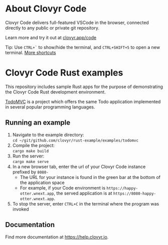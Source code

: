 # About Clovyr Code

Clovyr Code delivers full-featured VSCode in the browser, connected directly to
any public or private git repository.

Learn more and try it out at [clovyr.app/code](https://clovyr.app/code)

Tip: Use `` CTRL+` `` to show/hide the terminal, and `CTRL+SHIFT+5` to open a new
terminal. [More shortcuts](https://help.clovyr.io/code/keyboard-shortcuts)

# Clovyr Code Rust examples

This repository includes sample Rust apps for the
purpose of demonstrating the Clovyr Code Rust development environment.

[TodoMVC](http://todomvc.com/) is a project which offers the same Todo application 
implemented in several popular programming languages.

## Running an example

1. Navigate to the example directory:  
`cd ~/git/github.com/clovyr/rust-example/examples/todomvc`
2. Compile the project:  
`cargo make build`
3. Run the server:  
`cargo make serve`
4. In a new browser tab, enter the url of your Clovyr Code instance
prefixed by `8080-`
   * The URL for your instance is found in the green bar at the bottom of
   the application space
   * For example, if your Code environment is `https://happy-otter.wnext.app`,
   the served application is at `https://8080-happy-otter.wnext.app`.
5. To stop the server, enter `CTRL+C` in the terminal where the program was
invoked

## Documentation

Find more documentation at https://help.clovyr.io.
